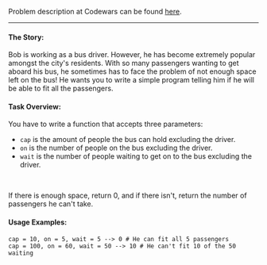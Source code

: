 Problem description at Codewars can be found
[here](https://www.codewars.com/kata/5875b200d520904a04000003/train/python).

-------------

#### The Story:
Bob is working as a bus driver. However, he has become extremely popular amongst the city's
residents. With so many passengers wanting to get aboard his bus, he sometimes has to face the
problem of not enough space left on the bus! He wants you to write a simple program telling him if
he will be able to fit all the passengers.
<br>

#### Task Overview:
You have to write a function that accepts three parameters:

- `cap` is the amount of people the bus can hold excluding the driver.
- `on` is the number of people on the bus excluding the driver.
- `wait` is the number of people waiting to get on to the bus excluding the driver.
<br>

If there is enough space, return 0, and if there isn't, return the number of passengers he can't
take.
<br>

#### Usage Examples:
```
cap = 10, on = 5, wait = 5 --> 0 # He can fit all 5 passengers
cap = 100, on = 60, wait = 50 --> 10 # He can't fit 10 of the 50 waiting
```
